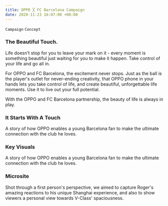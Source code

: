 ```yaml
---
title: OPPO ╳ FC Barcelona Campaign
date: 2020-11-23 16:07:00 +08:00
---
```


`Campaign` `Concept`

<h3>The Beautiful Touch.</h3>
<!--<h3>Always in Play.</h3>-->

<p>Life doesn’t stop for you to leave your mark on it -
every moment is something beautiful just waiting for you to make it happen.
Take control of your life and go all in.</p>

<p>For OPPO and FC Barcelona, the excitement never stops. Just as the ball is the player's outlet for never-ending creativity, that OPPO phone in your hands lets you take control of life, and create beautiful, unforgettable life moments. Use it to live out your full potential.

With the OPPO and FC Barcelona partnership, the beauty of life is always in play.
</p>

<h3>It Starts With A Touch</h3>
<p>A story of how OPPO enables a young Barcelona fan to make the ultimate connection with the club he loves.</p>

<h3>Key Visuals</h3>
<p>A story of how OPPO enables a young Barcelona fan to make the ultimate connection with the club he loves.</p>

<h3>Microsite</h3>

<p>Shot through a first person's perspective, we aimed to capture Roger's amazing reactions to his unique Shanghai experience, and also to show viewers a personal view towards V-Class' spaciousness.</p>





<!--<p><video width="100%" preload="metadata" controls="" autostart="0" loop="">
<source src="https://s3.amazonaws.com/kitmeng.com/img/2019-v-class-roger-federer/01_1.mp4" type="video/mp4">
Your browser does not support HTML5 video.
</video></p>-->

<div class="whitespace"></div>